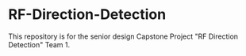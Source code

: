 # RF-Direction-Detection
This repository is for the senior design Capstone Project "RF Direction Detection" Team 1.
